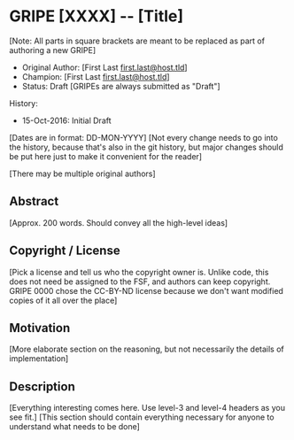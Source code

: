 # GRIPE [XXXX] -- [Title]

[Note: All parts in square brackets are meant to be replaced as part of
authoring a new GRIPE]

- Original Author: [First Last <first.last@host.tld>]
- Champion: [First Last <first.last@host.tld>]
- Status: Draft [GRIPEs are always submitted as "Draft"]

History:
- 15-Oct-2016: Initial Draft

[Dates are in format: DD-MON-YYYY]
[Not every change needs to go into the history, because that's also in the git
history, but major changes should be put here just to make it convenient for the
reader]

[There may be multiple original authors]

## Abstract

[Approx. 200 words. Should convey all the high-level ideas]

## Copyright / License

[Pick a license and tell us who the copyright owner is. Unlike code, this does
not need be assigned to the FSF, and authors can keep copyright. GRIPE 0000
chose the CC-BY-ND license because we don't want modified copies of it all over
the place]

## Motivation

[More elaborate section on the reasoning, but not necessarily the details of
implementation]

## Description

[Everything interesting comes here. Use level-3 and level-4 headers as you see
fit.]
[This section should contain everything necessary for anyone to understand what
needs to be done]

